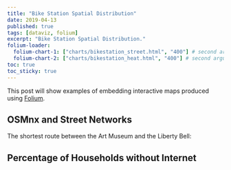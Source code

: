 ```yaml
---
title: "Bike Station Spatial Distribution"
date: 2019-04-13
published: true
tags: [dataviz, folium]
excerpt: "Bike Station Spatial Distribution."
folium-loader:
  folium-chart-1: ["charts/bikestation_street.html", "400"] # second argument is the height
  folium-chart-2: ["charts/bikestation_heat.html", "400"] # second argument is the height
toc: true
toc_sticky: true
---
```


This post will show examples of embedding interactive maps produced using [Folium](https://github.com/python-visualization/folium).

## OSMnx and Street Networks

The shortest route between the Art Museum and the Liberty Bell:

<div id="folium-chart-1"></div>

## Percentage of Households without Internet

<div id="folium-chart-2"></div>


